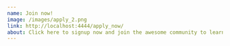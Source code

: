 ```yaml
---
name: Join now!
image: /images/apply_2.png
link: http://localhost:4444/apply_now/
about: Click here to signup now and join the awesome community to learn iOS development or to teach other the skils that you know.
---
```

